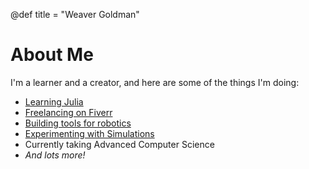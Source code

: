 @def title = "Weaver Goldman"

# About Me

I'm a learner and a creator, and here are some of the things I'm doing:

* [Learning Julia](https://github.com/We-Gold/julia-algorithms)
* [Freelancing on Fiverr](https://www.fiverr.com/goldmonster)
* [Building tools for robotics](https://github.com/FRC2539/Cougar-Dashboard)
* [Experimenting with Simulations](https://disease-simulation.dabananaguy.repl.co/)
* Currently taking Advanced Computer Science
* _And lots more!_